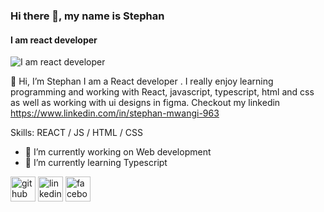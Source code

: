 ### Hi there 👋, my name is Stephan
#### I am react developer
![I am react developer](https://arturssmirnovs.github.io/github-profile-readme-generator/images/banner.png)

👋 Hi, I’m Stephan I am a React developer . I really enjoy learning programming and working with React, javascript, typescript, html and css as well as working with ui designs in figma. Checkout my linkedin https://www.linkedin.com/in/stephan-mwangi-963

Skills:  REACT / JS / HTML / CSS

- 🔭 I’m currently working on Web development 
- 🌱 I’m currently learning Typescript 


[<img src='https://cdn.jsdelivr.net/npm/simple-icons@3.0.1/icons/github.svg' alt='github' height='40'>](https://github.com/https://github.com/stephanjosh)  [<img src='https://cdn.jsdelivr.net/npm/simple-icons@3.0.1/icons/linkedin.svg' alt='linkedin' height='40'>](https://www.linkedin.com/in/https://www.linkedin.com/in/stephan-mwangi-963450278//)  [<img src='https://cdn.jsdelivr.net/npm/simple-icons@3.0.1/icons/facebook.svg' alt='facebook' height='40'>](https://www.facebook.com/https://www.facebook.com/profile.php?id=100089333573992)  

